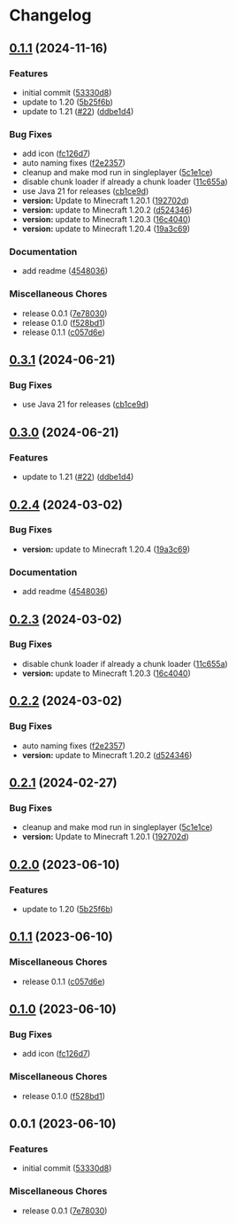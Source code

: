 # Changelog

## [0.1.1](https://github.com/Craemon/scripts-chunk-loaders/compare/v0.3.1...v0.1.1) (2024-11-16)


### Features

* initial commit ([53330d8](https://github.com/Craemon/scripts-chunk-loaders/commit/53330d84c999d8702adec61ff5b088fd7fc33ce9))
* update to 1.20 ([5b25f6b](https://github.com/Craemon/scripts-chunk-loaders/commit/5b25f6b2cb366437234bb28d37383f172348b626))
* update to 1.21 ([#22](https://github.com/Craemon/scripts-chunk-loaders/issues/22)) ([ddbe1d4](https://github.com/Craemon/scripts-chunk-loaders/commit/ddbe1d448c161b55967b73de184700fa39f8d262))


### Bug Fixes

* add icon ([fc126d7](https://github.com/Craemon/scripts-chunk-loaders/commit/fc126d746d95fbcfe02122e9aee60af7334d318f))
* auto naming fixes ([f2e2357](https://github.com/Craemon/scripts-chunk-loaders/commit/f2e2357035e0044b4fdced921807c2954756ee0e))
* cleanup and make mod run in singleplayer ([5c1e1ce](https://github.com/Craemon/scripts-chunk-loaders/commit/5c1e1ce6dc81c7abac513301f4be6ab555a05ee0))
* disable chunk loader if already a chunk loader ([11c655a](https://github.com/Craemon/scripts-chunk-loaders/commit/11c655ae4a3f60618ddf1e156e0d1548c5802d1a))
* use Java 21 for releases ([cb1ce9d](https://github.com/Craemon/scripts-chunk-loaders/commit/cb1ce9dc46d318eef45b5811629e8567fd88e101))
* **version:** Update to Minecraft 1.20.1 ([192702d](https://github.com/Craemon/scripts-chunk-loaders/commit/192702d300f4508a7549476a9a386fb3d82131b8))
* **version:** update to Minecraft 1.20.2 ([d524346](https://github.com/Craemon/scripts-chunk-loaders/commit/d524346c19b9c8cca5b46d11ebc1f4a2e33c8e4a))
* **version:** update to Minecraft 1.20.3 ([16c4040](https://github.com/Craemon/scripts-chunk-loaders/commit/16c40407118483837946b74338de848026c1ba11))
* **version:** update to Minecraft 1.20.4 ([19a3c69](https://github.com/Craemon/scripts-chunk-loaders/commit/19a3c69f1d76960acd450703e79d0be7dd890251))


### Documentation

* add readme ([4548036](https://github.com/Craemon/scripts-chunk-loaders/commit/45480366082e72ac082e866a103aad06b2c6121a))


### Miscellaneous Chores

* release 0.0.1 ([7e78030](https://github.com/Craemon/scripts-chunk-loaders/commit/7e780307a4b1a406cfe61301e936bc0f1067cfd8))
* release 0.1.0 ([f528bd1](https://github.com/Craemon/scripts-chunk-loaders/commit/f528bd153195a138a34b3238ff122addbe947610))
* release 0.1.1 ([c057d6e](https://github.com/Craemon/scripts-chunk-loaders/commit/c057d6eeb68813314db825b70c1ef3162261d008))

## [0.3.1](https://github.com/scriptcoded/scripts-chunk-loaders/compare/v0.3.0...v0.3.1) (2024-06-21)


### Bug Fixes

* use Java 21 for releases ([cb1ce9d](https://github.com/scriptcoded/scripts-chunk-loaders/commit/cb1ce9dc46d318eef45b5811629e8567fd88e101))

## [0.3.0](https://github.com/scriptcoded/scripts-chunk-loaders/compare/v0.2.4...v0.3.0) (2024-06-21)


### Features

* update to 1.21 ([#22](https://github.com/scriptcoded/scripts-chunk-loaders/issues/22)) ([ddbe1d4](https://github.com/scriptcoded/scripts-chunk-loaders/commit/ddbe1d448c161b55967b73de184700fa39f8d262))

## [0.2.4](https://github.com/scriptcoded/scripts-chunk-loaders/compare/v0.2.3...v0.2.4) (2024-03-02)


### Bug Fixes

* **version:** update to Minecraft 1.20.4 ([19a3c69](https://github.com/scriptcoded/scripts-chunk-loaders/commit/19a3c69f1d76960acd450703e79d0be7dd890251))


### Documentation

* add readme ([4548036](https://github.com/scriptcoded/scripts-chunk-loaders/commit/45480366082e72ac082e866a103aad06b2c6121a))

## [0.2.3](https://github.com/scriptcoded/scripts-chunk-loaders/compare/v0.2.2...v0.2.3) (2024-03-02)


### Bug Fixes

* disable chunk loader if already a chunk loader ([11c655a](https://github.com/scriptcoded/scripts-chunk-loaders/commit/11c655ae4a3f60618ddf1e156e0d1548c5802d1a))
* **version:** update to Minecraft 1.20.3 ([16c4040](https://github.com/scriptcoded/scripts-chunk-loaders/commit/16c40407118483837946b74338de848026c1ba11))

## [0.2.2](https://github.com/scriptcoded/scripts-chunk-loaders/compare/v0.2.1...v0.2.2) (2024-03-02)


### Bug Fixes

* auto naming fixes ([f2e2357](https://github.com/scriptcoded/scripts-chunk-loaders/commit/f2e2357035e0044b4fdced921807c2954756ee0e))
* **version:** update to Minecraft 1.20.2 ([d524346](https://github.com/scriptcoded/scripts-chunk-loaders/commit/d524346c19b9c8cca5b46d11ebc1f4a2e33c8e4a))

## [0.2.1](https://github.com/scriptcoded/scripts-chunk-loaders/compare/v0.2.0...v0.2.1) (2024-02-27)


### Bug Fixes

* cleanup and make mod run in singleplayer ([5c1e1ce](https://github.com/scriptcoded/scripts-chunk-loaders/commit/5c1e1ce6dc81c7abac513301f4be6ab555a05ee0))
* **version:** Update to Minecraft 1.20.1 ([192702d](https://github.com/scriptcoded/scripts-chunk-loaders/commit/192702d300f4508a7549476a9a386fb3d82131b8))

## [0.2.0](https://github.com/scriptcoded/scripts-chunk-loaders/compare/v0.1.1...v0.2.0) (2023-06-10)


### Features

* update to 1.20 ([5b25f6b](https://github.com/scriptcoded/scripts-chunk-loaders/commit/5b25f6b2cb366437234bb28d37383f172348b626))

## [0.1.1](https://github.com/scriptcoded/scripts-chunk-loaders/compare/v0.1.0...v0.1.1) (2023-06-10)


### Miscellaneous Chores

* release 0.1.1 ([c057d6e](https://github.com/scriptcoded/scripts-chunk-loaders/commit/c057d6eeb68813314db825b70c1ef3162261d008))

## [0.1.0](https://github.com/scriptcoded/scripts-chunk-loaders/compare/v0.0.1...v0.1.0) (2023-06-10)


### Bug Fixes

* add icon ([fc126d7](https://github.com/scriptcoded/scripts-chunk-loaders/commit/fc126d746d95fbcfe02122e9aee60af7334d318f))


### Miscellaneous Chores

* release 0.1.0 ([f528bd1](https://github.com/scriptcoded/scripts-chunk-loaders/commit/f528bd153195a138a34b3238ff122addbe947610))

## 0.0.1 (2023-06-10)


### Features

* initial commit ([53330d8](https://github.com/scriptcoded/scripts-chunk-loaders/commit/53330d84c999d8702adec61ff5b088fd7fc33ce9))


### Miscellaneous Chores

* release 0.0.1 ([7e78030](https://github.com/scriptcoded/scripts-chunk-loaders/commit/7e780307a4b1a406cfe61301e936bc0f1067cfd8))
